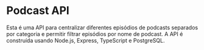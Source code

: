 # Podcast API

Esta é uma API para centralizar diferentes episódios de podcasts separados por categoria e permitir filtrar episódios por nome de podcast. A API é construída usando Node.js, Express, TypeScript e PostgreSQL.
